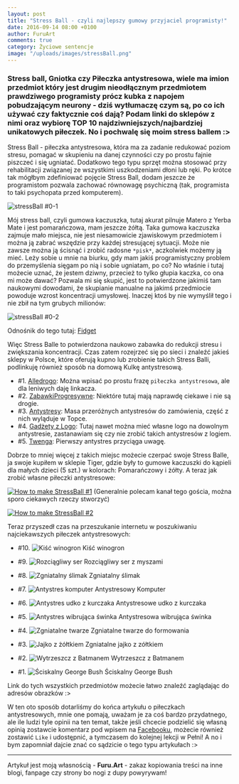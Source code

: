 ```yaml
---
layout: post
title: "Stress Ball - czyli najlepszy gumowy przyjaciel programisty!"
date: 2016-09-14 08:00 +0100
author: FuruArt
comments: true
category: Życiowe sentencje
image: "/uploads/images/stressBall.png"
---
```

### Stress ball, Gniotka czy Piłeczka antystresowa, wiele ma imion przedmiot który jest drugim nieodłącznym przedmiotem prawdziwego programisty prócz kubka z napojem pobudzającym neurony - dziś wytłumaczę czym są, po co ich używać czy faktycznie coś dają? Podam linki do sklepów z nimi oraz wybiorę TOP 10 najdziwniejszych/najbardziej unikatowych piłeczek. No i pochwalę się moim stress ballem :> 

Stress Ball - piłeczka antystresowa, która ma za zadanie redukować poziom stresu, pomagać w skupieniu na danej czynności czy po prostu fajnie piszczeć i się ugniatać. Dodatkowo tego typu sprzęt można stosować przy rehabilitacji związanej ze wszystkimi uszkodzeniami dłoni lub ręki. Po krótce tak mógłbym zdefiniować pojęcie Stress Ball, dodam jeszcze że programistom pozwala zachować równowagę psychiczną (tak, programista to taki psychopata przed komputerem).

<!--more-->

![stressBall #0-1](https://s19.postimg.org/hf47u43c3/12728592_1026094100780583_1679754457_n_jpg_ig_ca.jpg)

Mój stress ball, czyli gumowa kaczuszka, tutaj akurat pilnuje Matero z Yerba Mate i jest pomarańczowa, mam jeszcze żółtą. Taka gumowa kaczuszka zajmuje mało miejsca, nie jest niesamowicie zjawiskowym przedmiotem i można ją zabrać wszędzie przy każdej stresującej sytuacji. Może nie zawsze można ją ścisnąć i zrobić radosne `*pisk*`, aczkolwiek możemy ją mieć. Leży sobie u mnie na biurku, gdy mam jakiś programistyczny problem do przemyślenia sięgam po nią i sobie ugniatam, po co? No właśnie i tutaj możecie uznać, że jestem dziwny, przecież to tylko głupia kaczka, co ona mi może dawać? Pozwala mi się skupić, jest to potwierdzone jakimiś tam naukowymi dowodami, że skupianie manualne na jakimś przedmiocie powoduje wzrost koncentracji umysłowej. Inaczej ktoś by nie wymyślił tego i nie zbił na tym grubych milionów:

![stressBall #0-2](http://image.prntscr.com/image/e7635fd7388f408aa97b4916ec3b3cbd.png)

Odnośnik do tego tutaj: [Fidget](https://www.kickstarter.com/projects/antsylabs/fidget-cube-a-vinyl-desk-toy)

Więc Stress Balle to potwierdzona naukowo zabawka do redukcji stresu i zwiększania koncentracji. Czas zatem rozejrzeć się po sieci i znaleźć jakieś sklepy w Polsce, które oferują kupno lub zrobienie takich Stress Balli, podlinkuję również sposób na domową Kulkę antystresową. 

* #1. [Alledrogo](http://allegro.pl/listing/listing.php?order=qd&string=PIŁECZKA+PIŁKA+ANTYSTRESOWA+gniotek+zabawka+TORUŃ&bmatch=base-relevance-w2-bab-1-1-0812): Można wpisać po prostu frazę `piłeczka antystresowa`, ale dla leniwych daję linkacza.
* #2. [ZabawkiProgresywne](http://zabawkiprogresywne.pl/search?orderby=position&orderway=desc&search_query=Antystres): Niektóre tutaj mają naprawdę ciekawe i nie są drogie.
* #3. [Antystresy](http://www.antystresy.pl): Masa przeróżnych antystresów do zamówienia, część z nich wyląduje w Topce.
* #4. [Gadżety z Logo](http://gadzety-z-logo.pl/11/kategoria/59/antystresy.html): Tutaj nawet można mieć własne logo na dowolnym antystresie, zastanawiam się czy nie zrobić takich antystresów z logiem.
* #5. [Twenga](http://www.twenga.pl/pilka-antystresowa.html): Pierwszy antystres przyciąga uwagę.

Dobrze to mniej więcej z takich miejsc możecie czerpać swoje Stress Balle, ja swoje kupiłem w sklepie Tiger, gdzie były to gumowe kaczuszki do kąpieli dla małych dzieci (5 szt.) w kolorach: Pomarańczowy i żółty. A teraz jak zrobić własne piłeczki antystresowe:

[![How to make StressBall #1](http://image.prntscr.com/image/1cba73e3329f40909099d2467d47c355.png)](https://www.youtube.com/watch?v=SyfxIryiD8A "How to Make Ninja Squishy Balls!") (Generalnie polecam kanał tego gościa, można sporo ciekawych rzeczy stworzyć)

[![How to make StressBall #2](http://image.prntscr.com/image/55dd3558a2e84dbdb4feada04da0a3aa.png)](https://www.youtube.com/watch?v=XLlEDzWU-o8 "How to Make DIY Slime Stress Balls")

Teraz przyszedł czas na przeszukanie internetu w poszukiwaniu najciekawszych piłeczek antystresowych:

* #10. ![Kiść winogron](http://www.szugizmo.pl/446-thickbox/kisc-winogron.jpg) Kiść winogron

* #9. ![Rozciągliwy ser](http://zabawkiprogresywne.pl/84-180-large/szwajcarski-ser-z-myszkami-w-srodku.jpg) Rozciągliwy ser z myszami

* #8. ![Zgniatalny ślimak](http://zabawkiprogresywne.pl/3009-4436-large/squeezy-snail.jpg) Zgniatalny ślimak

* #7. ![Antystres komputer](http://www.antystresy.pl/media/DIR_123/DIR_17212/DIR_128011/680739_komputer_antystres.jpg) Antystresowy Komputer

* #6. ![Antystres udko z kurczaka](http://www.antystresy.pl/media/DIR_123/DIR_17212/DIR_128011/680833_udko_antystresy.jpg) Antystresowe udko z kurczaka

* #5. ![Antystres wibrująca świnka](http://www.antystresy.pl/media/Zwierzeta/680156_wibrujaca_swinka_antystresowy_.jpg) Antystresowa wibrująca świnka

* #4. ![Zgniatalne twarze](http://i.ebayimg.com/images/g/HDAAAOSw3xJVbmxq/s-l1600.jpg) Zgniatalne twarze do formowania

* #3. ![Jajko z żółtkiem](http://i.ebayimg.com/images/g/CRkAAOSwvg9XcjCX/s-l1600.jpg) Zgniatalne jajko z zółtkiem

* #2. ![Wytrzeszcz z Batmanem](http://i.ebayimg.com/images/g/crYAAOSwAvJW87KQ/s-l500.jpg) Wytrzeszcz z Batmanem

* #1. ![Ściskalny George Bush](http://i.ebayimg.com/images/g/0dUAAOSwpDdVdkDe/s-l1600.jpg) Ściskalny George Bush


Link do tych wszystkich przedmiotów możecie łatwo znaleźć zaglądając do adresów obrazków :> 

W ten oto sposób dotarliśmy do końca artykułu o piłeczkach antystresowych, mnie one pomają, uważam je za coś bardzo przydatnego, ale ile ludzi tyle opinii na ten temat, także jeśli chcecie podzielić się własną opinią zostawcie komentarz pod wpisem na [Facebooku](https://fb.com/furuart), możecie również zostawić `Like` i udostępnić, a tymczasem do kolejnej lekcji w Pełni! A no i bym zapomniał dajcie znać co sądzicie o tego typu artykułach :>

---

Artykuł jest moją własnością - **Furu.Art** - zakaz kopiowania treści na inne blogi, fanpage czy strony bo nogi z dupy powyrywam!
